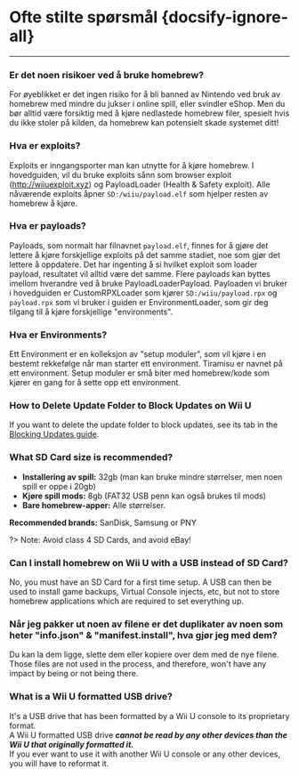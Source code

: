 # Ofte stilte spørsmål {docsify-ignore-all}
---

### Er det noen risikoer ved å bruke homebrew?

For øyeblikket er det ingen risiko for å bli banned av Nintendo ved bruk av homebrew med mindre du jukser i online spill, eller svindler eShop. Men du bør alltid være forsiktig med å kjøre nedlastede homebrew filer, spesielt hvis du ikke stoler på kilden, da homebrew kan potensielt skade systemet ditt!

### Hva er exploits?

Exploits er inngangsporter man kan utnytte for å kjøre homebrew. I hovedguiden, vil du bruke exploits sånn som browser exploit (http://wiiuexploit.xyz) og PayloadLoader (Health & Safety exploit). Alle nåværende exploits åpner `SD:/wiiu/payload.elf` som hjelper resten av homebrew å kjøre.

### Hva er payloads?

Payloads, som normalt har filnavnet `payload.elf`, finnes for å gjøre det lettere å kjøre forskjellige exploits på det samme stadiet, noe som gjør det lettere å oppdatere. Det har ingenting å si hvilket exploit som loader payload, resultatet vil alltid være det samme. Flere payloads kan byttes imellom hverandre ved å bruke PayloadLoaderPayload. Payloaden vi bruker i hovedguiden er CustomRPXLoader som kjører `SD:/wiiu/payload.rpx` og `payload.rpx` som vi bruker i guiden er EnvironmentLoader, som gir deg tilgang til å kjøre forskjellige "environments".

### Hva er Environments?

Ett Environment er en kolleksjon av "setup moduler", som vil kjøre i en bestemt rekkefølge når man starter ett environment. Tiramisu er navnet på ett environment. Setup moduler er små biter med homebrew/kode som kjører en gang for å sette opp ett environment.

### How to Delete Update Folder to Block Updates on Wii U

If you want to delete the update folder to block updates, see its tab in the [Blocking Updates guide](block-updates).

### What SD Card size is recommended?

 - **Installering av spill:** 32gb (man kan bruke mindre størrelser, men noen spill er oppe i 20gb)
 - **Kjøre spill mods:** 8gb (FAT32 USB penn kan også brukes til mods)
 - **Bare homebrew-apper:** Alle størrelser.

**Recommended brands:** SanDisk, Samsung or PNY

?> Note: Avoid class 4 SD Cards, and avoid eBay!

### Can I install homebrew on Wii U with a USB instead of SD Card?

No, you must have an SD Card for a first time setup. A USB can then be used to install game backups, Virtual Console injects, etc, but not to store homebrew applications which are required to set everything up.

### Når jeg pakker ut noen av filene er det duplikater av noen som heter "info.json" & "manifest.install", hva gjør jeg med dem?

Du kan la dem ligge, slette dem eller kopiere over dem med de nye filene. Those files are not used in the process, and therefore, won't have any impact by being or not being there.

### What is a Wii U formatted USB drive?

It's a USB drive that has been formatted by a Wii U console to its proprietary format.  
A Wii U formatted USB drive ***cannot be read by any other devices than the Wii U that originally formatted it.***  
If you ever want to use it with another Wii U console or any other devices, you will have to reformat it.
